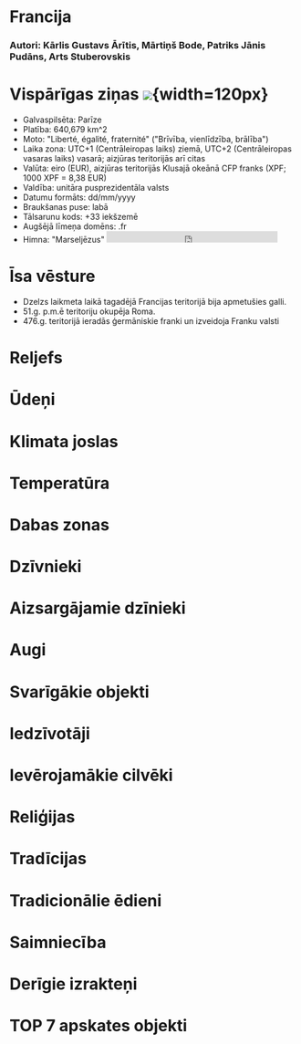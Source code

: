 # Francija

### Autori: Kārlis Gustavs Ārītis, Mārtiņš Bode, Patriks Jānis Pudāns, Arts Stuberovskis

# Vispārīgas ziņas ![](https://upload.wikimedia.org/wikipedia/commons/a/a3/EU-France.svg){width=120px}

* Galvaspilsēta: Parīze
* Platība: 640,679 km^2
* Moto: "Liberté, égalité, fraternité" ("Brīvība, vienlīdzība, brālība")
* Laika zona: UTC+1 (Centrāleiropas laiks) ziemā, UTC+2 (Centrāleiropas vasaras laiks) vasarā; aizjūras teritorijās arī citas
* Valūta: eiro (EUR), aizjūras teritorijās Klusajā okeānā CFP franks (XPF; 1000 XPF = 8,38 EUR)
* Valdība: unitāra pusprezidentāla valsts
* Datumu formāts: dd/mm/yyyy
* Braukšanas puse: labā
* Tālsarunu kods: +33 iekšzemē
* Augšējā līmeņa domēns: .fr
* Himna: "Marseljēzus" <iframe src="https://commons.wikimedia.org/wiki/File:La_Marseillaise.ogg?embedplayer=yes" width="null" height="20" frameborder="0" ></iframe>

# Īsa vēsture

* Dzelzs laikmeta laikā tagadējā Francijas teritorijā bija apmetušies galli.
* 51.g. p.m.ē teritoriju okupēja Roma.
* 476.g. teritorijā ieradās ģermāniskie franki un izveidoja Franku valsti

# Reljefs

# Ūdeņi

# Klimata joslas

# Temperatūra

# Dabas zonas

# Dzīvnieki

# Aizsargājamie dzīnieki

# Augi

# Svarīgākie objekti

# Iedzīvotāji

# Ievērojamākie cilvēki

# Reliģijas

# Tradīcijas

# Tradicionālie ēdieni

# Saimniecība

# Derīgie izrakteņi

# TOP 7 apskates objekti
